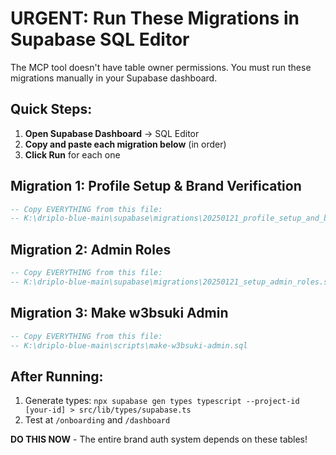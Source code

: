 # URGENT: Run These Migrations in Supabase SQL Editor

The MCP tool doesn't have table owner permissions. You must run these migrations manually in your Supabase dashboard.

## Quick Steps:

1. **Open Supabase Dashboard** → SQL Editor
2. **Copy and paste each migration below** (in order)
3. **Click Run** for each one

## Migration 1: Profile Setup & Brand Verification
```sql
-- Copy EVERYTHING from this file:
-- K:\driplo-blue-main\supabase\migrations\20250121_profile_setup_and_brand_verification.sql
```

## Migration 2: Admin Roles
```sql
-- Copy EVERYTHING from this file:
-- K:\driplo-blue-main\supabase\migrations\20250121_setup_admin_roles.sql
```

## Migration 3: Make w3bsuki Admin
```sql
-- Copy EVERYTHING from this file:
-- K:\driplo-blue-main\scripts\make-w3bsuki-admin.sql
```

## After Running:

1. Generate types: `npx supabase gen types typescript --project-id [your-id] > src/lib/types/supabase.ts`
2. Test at `/onboarding` and `/dashboard`

**DO THIS NOW** - The entire brand auth system depends on these tables!